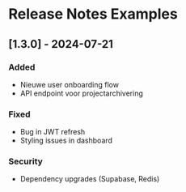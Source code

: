 # Release Notes Examples

## [1.3.0] - 2024-07-21
### Added
- Nieuwe user onboarding flow
- API endpoint voor projectarchivering

### Fixed
- Bug in JWT refresh
- Styling issues in dashboard

### Security
- Dependency upgrades (Supabase, Redis)
